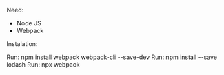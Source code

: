 Need: 
- Node JS
- Webpack

Instalation:

Run: npm install webpack webpack-cli --save-dev
Run: npm install --save lodash
Run: npx webpack